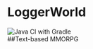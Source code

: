 # LoggerWorld
![Java CI with Gradle](https://github.com/bogdanovan/LoggerWorld/workflows/Java%20CI%20with%20Gradle/badge.svg)
</br>
##Text-based MMORPG
